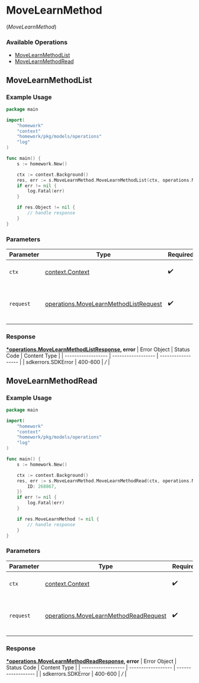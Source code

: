 # MoveLearnMethod
(*MoveLearnMethod*)

### Available Operations

* [MoveLearnMethodList](#movelearnmethodlist)
* [MoveLearnMethodRead](#movelearnmethodread)

## MoveLearnMethodList

### Example Usage

```go
package main

import(
	"homework"
	"context"
	"homework/pkg/models/operations"
	"log"
)

func main() {
    s := homework.New()

    ctx := context.Background()
    res, err := s.MoveLearnMethod.MoveLearnMethodList(ctx, operations.MoveLearnMethodListRequest{})
    if err != nil {
        log.Fatal(err)
    }

    if res.Object != nil {
        // handle response
    }
}
```

### Parameters

| Parameter                                                                                          | Type                                                                                               | Required                                                                                           | Description                                                                                        |
| -------------------------------------------------------------------------------------------------- | -------------------------------------------------------------------------------------------------- | -------------------------------------------------------------------------------------------------- | -------------------------------------------------------------------------------------------------- |
| `ctx`                                                                                              | [context.Context](https://pkg.go.dev/context#Context)                                              | :heavy_check_mark:                                                                                 | The context to use for the request.                                                                |
| `request`                                                                                          | [operations.MoveLearnMethodListRequest](../../pkg/models/operations/movelearnmethodlistrequest.md) | :heavy_check_mark:                                                                                 | The request object to use for the request.                                                         |


### Response

**[*operations.MoveLearnMethodListResponse](../../pkg/models/operations/movelearnmethodlistresponse.md), error**
| Error Object       | Status Code        | Content Type       |
| ------------------ | ------------------ | ------------------ |
| sdkerrors.SDKError | 400-600            | */*                |

## MoveLearnMethodRead

### Example Usage

```go
package main

import(
	"homework"
	"context"
	"homework/pkg/models/operations"
	"log"
)

func main() {
    s := homework.New()

    ctx := context.Background()
    res, err := s.MoveLearnMethod.MoveLearnMethodRead(ctx, operations.MoveLearnMethodReadRequest{
        ID: 268867,
    })
    if err != nil {
        log.Fatal(err)
    }

    if res.MoveLearnMethod != nil {
        // handle response
    }
}
```

### Parameters

| Parameter                                                                                          | Type                                                                                               | Required                                                                                           | Description                                                                                        |
| -------------------------------------------------------------------------------------------------- | -------------------------------------------------------------------------------------------------- | -------------------------------------------------------------------------------------------------- | -------------------------------------------------------------------------------------------------- |
| `ctx`                                                                                              | [context.Context](https://pkg.go.dev/context#Context)                                              | :heavy_check_mark:                                                                                 | The context to use for the request.                                                                |
| `request`                                                                                          | [operations.MoveLearnMethodReadRequest](../../pkg/models/operations/movelearnmethodreadrequest.md) | :heavy_check_mark:                                                                                 | The request object to use for the request.                                                         |


### Response

**[*operations.MoveLearnMethodReadResponse](../../pkg/models/operations/movelearnmethodreadresponse.md), error**
| Error Object       | Status Code        | Content Type       |
| ------------------ | ------------------ | ------------------ |
| sdkerrors.SDKError | 400-600            | */*                |
